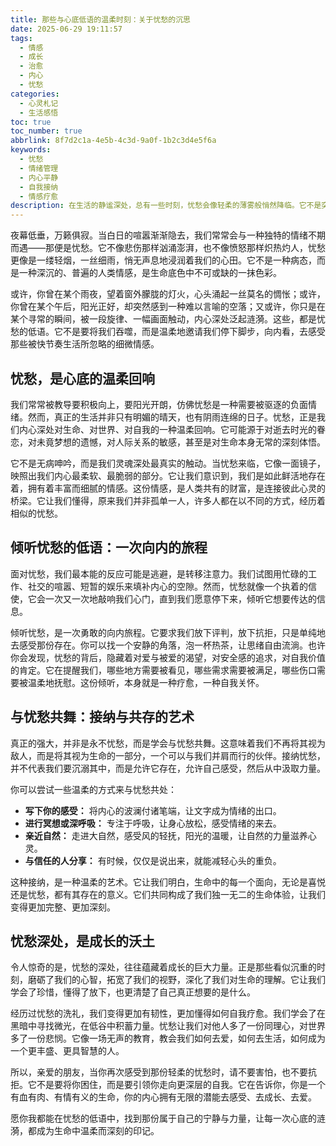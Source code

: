 ```yaml
---
title: 那些与心底低语的温柔时刻：关于忧愁的沉思
date: 2025-06-29 19:11:57
tags:
  - 情感
  - 成长
  - 治愈
  - 内心
  - 忧愁
categories: 
  - 心灵札记
  - 生活感悟
toc: true
toc_number: true
abbrlink: 8f7d2c1a-4e5b-4c3d-9a0f-1b2c3d4e5f6a
keywords:
  - 忧愁
  - 情绪管理
  - 内心平静
  - 自我接纳
  - 情感疗愈
description: 在生活的静谧深处，总有一些时刻，忧愁会像轻柔的薄雾般悄然降临。它不是突如其来的风暴，更像是心底深处的一声低语，提醒我们去感受、去思考。这篇文章，将带你走进忧愁的温柔世界，探索它如何成为我们生命中不可或缺的一部分，以及我们如何从中汲取力量，找到属于自己的那份宁静与成长。
---
```


夜幕低垂，万籁俱寂。当白日的喧嚣渐渐隐去，我们常常会与一种独特的情绪不期而遇——那便是忧愁。它不像悲伤那样汹涌澎湃，也不像愤怒那样炽热灼人，忧愁更像是一缕轻烟，一丝细雨，悄无声息地浸润着我们的心田。它不是一种病态，而是一种深沉的、普遍的人类情感，是生命底色中不可或缺的一抹色彩。

或许，你曾在某个雨夜，望着窗外朦胧的灯火，心头涌起一丝莫名的惆怅；或许，你曾在某个午后，阳光正好，却突然感到一种难以言喻的空落；又或许，你只是在某个寻常的瞬间，被一段旋律、一幅画面触动，内心深处泛起涟漪。这些，都是忧愁的低语。它不是要将我们吞噬，而是温柔地邀请我们停下脚步，向内看，去感受那些被快节奏生活所忽略的细微情感。

## 忧愁，是心底的温柔回响

我们常常被教导要积极向上，要阳光开朗，仿佛忧愁是一种需要被驱逐的负面情绪。然而，真正的生活并非只有明媚的晴天，也有阴雨连绵的日子。忧愁，正是我们内心深处对生命、对世界、对自我的一种温柔回响。它可能源于对逝去时光的眷恋，对未竟梦想的遗憾，对人际关系的敏感，甚至是对生命本身无常的深刻体悟。

它不是无病呻吟，而是我们灵魂深处最真实的触动。当忧愁来临，它像一面镜子，映照出我们内心最柔软、最脆弱的部分。它让我们意识到，我们是如此鲜活地存在着，拥有着丰富而细腻的情感。这份情感，是人类共有的财富，是连接彼此心灵的桥梁。它让我们懂得，原来我们并非孤单一人，许多人都在以不同的方式，经历着相似的忧愁。

## 倾听忧愁的低语：一次向内的旅程

面对忧愁，我们最本能的反应可能是逃避，是转移注意力。我们试图用忙碌的工作、社交的喧嚣、短暂的娱乐来填补内心的空隙。然而，忧愁就像一个执着的信使，它会一次又一次地敲响我们心门，直到我们愿意停下来，倾听它想要传达的信息。

倾听忧愁，是一次勇敢的向内旅程。它要求我们放下评判，放下抗拒，只是单纯地去感受那份存在。你可以找一个安静的角落，泡一杯热茶，让思绪自由流淌。也许你会发现，忧愁的背后，隐藏着对爱与被爱的渴望，对安全感的追求，对自我价值的肯定。它在提醒我们，哪些地方需要被看见，哪些需求需要被满足，哪些伤口需要被温柔地抚慰。这份倾听，本身就是一种疗愈，一种自我关怀。

## 与忧愁共舞：接纳与共存的艺术

真正的强大，并非是永不忧愁，而是学会与忧愁共舞。这意味着我们不再将其视为敌人，而是将其视为生命的一部分，一个可以与我们并肩而行的伙伴。接纳忧愁，并不代表我们要沉溺其中，而是允许它存在，允许自己感受，然后从中汲取力量。

你可以尝试一些温柔的方式来与忧愁共处：
*   **写下你的感受：** 将内心的波澜付诸笔端，让文字成为情绪的出口。
*   **进行冥想或深呼吸：** 专注于呼吸，让身心放松，感受情绪的来去。
*   **亲近自然：** 走进大自然，感受风的轻抚，阳光的温暖，让自然的力量滋养心灵。
*   **与信任的人分享：** 有时候，仅仅是说出来，就能减轻心头的重负。

这种接纳，是一种温柔的艺术。它让我们明白，生命中的每一个面向，无论是喜悦还是忧愁，都有其存在的意义。它们共同构成了我们独一无二的生命体验，让我们变得更加完整、更加深刻。

## 忧愁深处，是成长的沃土

令人惊奇的是，忧愁的深处，往往蕴藏着成长的巨大力量。正是那些看似沉重的时刻，磨砺了我们的心智，拓宽了我们的视野，深化了我们对生命的理解。它让我们学会了珍惜，懂得了放下，也更清楚了自己真正想要的是什么。

经历过忧愁的洗礼，我们变得更加有韧性，更加懂得如何自我疗愈。我们学会了在黑暗中寻找微光，在低谷中积蓄力量。忧愁让我们对他人多了一份同理心，对世界多了一份悲悯。它像一场无声的教育，教会我们如何去爱，如何去生活，如何成为一个更丰盛、更具智慧的人。

所以，亲爱的朋友，当你再次感受到那份轻柔的忧愁时，请不要害怕，也不要抗拒。它不是要将你困住，而是要引领你走向更深层的自我。它在告诉你，你是一个有血有肉、有情有义的生命，你的内心拥有无限的潜能去感受、去成长、去爱。

愿你我都能在忧愁的低语中，找到那份属于自己的宁静与力量，让每一次心底的涟漪，都成为生命中温柔而深刻的印记。